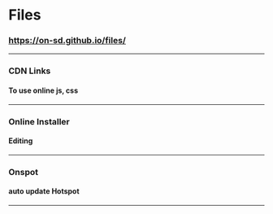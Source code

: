 # Files
### https://on-sd.github.io/files/
---
### CDN Links
#### To use online js, css
---
### Online Installer
#### Editing
---
### Onspot
#### auto update Hotspot
---
